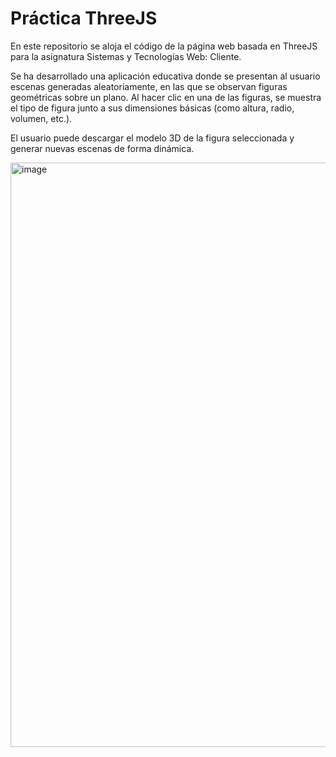 # Práctica ThreeJS

En este repositorio se aloja el código de la página web basada en ThreeJS para la asignatura Sistemas y Tecnologías Web: Cliente.

Se ha desarrollado una aplicación educativa donde se presentan al usuario escenas generadas aleatoriamente, en las que se observan figuras geométricas sobre un plano. Al hacer clic en una de las figuras, se muestra el tipo de figura junto a sus dimensiones básicas (como altura, radio, volumen, etc.).

El usuario puede descargar el modelo 3D de la figura seleccionada y generar nuevas escenas de forma dinámica.

<img width="1869" height="935" alt="image" src="https://github.com/user-attachments/assets/a709b1c1-d822-43c9-8b83-a6ee1c9f290b" />
